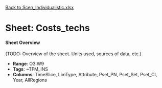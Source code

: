 [Back to Scen_Individualistic.xlsx](README.md)

# Sheet: Costs_techs

#### Sheet Overview

(TODO: Overview of the sheet. Units used, sources of data, etc.)

- **Range**: O3:W9
- **Tags**: ~TFM_INS
- **Columns**: TimeSlice, LimType, Attribute, Pset_PN, Pset_Set, Pset_CI, Year, AllRegions

